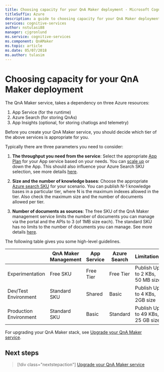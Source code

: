 ```yaml
---
title: Choosing capacity for your QnA Maker deployment - Microsoft Cognitive Services | Microsoft Docs
titleSuffix: Azure
description: a guide to choosing capacity for your QnA Maker deployment
services: cognitive-services
author: nstulasi88
manager: cjgronlund
ms.service: cognitive-services
ms.component: QnAMaker
ms.topic: article
ms.date: 05/07/2018
ms.author: tulasim
---
```


# Choosing capacity for your QnA Maker deployment

The QnA Maker service, takes a dependency on three Azure resources:
1.	App Service (for the runtime)
2.	Azure Search (for storing QnAs)
3.	App Insights (optional, for storing chatlogs and telemetry)

Before you create your QnA Maker service, you should decide which tier of the above services is appropriate for you. 

Typically there are three parameters you need to consider:
1. **The throughput you need from the service**: Select the appropriate [App Plan](https://azure.microsoft.com/en-in/pricing/details/app-service/plans/) for your App service based on your needs. You can [scale up](https://docs.microsoft.com/azure/app-service/web-sites-scale) or down the App. This should also influence your Azure Search SKU selection, see more details [here](https://docs.microsoft.com/azure/search/search-sku-tier).

2. **Size and the number of knowledge bases**: Choose the appropriate [Azure search SKU](https://azure.microsoft.com/en-in/pricing/details/search/) for your scenario. You can publish N-1 knowledge bases in a particular tier, where N is the maximum indexes allowed in the tier. Also check the maximum size and the number of documents allowed per tier.

3. **Number of documents as sources**: The free SKU of the QnA Maker management service limits the number of documents you can manage via the portal and the APIs to 3 (of 1MB size each). The standard SKU has no limits to the number of documents you can manage. See more details [here](https://aka.ms/qnamaker-pricing).

The following table gives you some high-level guidelines.

|                        | QnA Maker Management | App Service | Azure Search | Limitations                      |
| ---------------------- | -------------------- | ----------- | ------------ | -------------------------------- |
| Experimentation        | Free SKU             | Free Tier   | Free Tier    | Publish Up to 2 KBs, 50 MB size  |
| Dev/Test Environment   | Standard SKU         | Shared      | Basic        | Publish Up to 4 KBs, 2GB size    |
| Production Environment | Standard SKU         | Basic       | Standard     | Publish Up to 49 KBs, 25 GB size |

For upgrading your QnA Maker stack, see [Upgrade your QnA Maker service](../How-To/upgrade-qnamaker-service.md).

## Next steps

> [!div class="nextstepaction"]
> [Upgrade your QnA Maker service](../How-To/upgrade-qnamaker-service.md)
